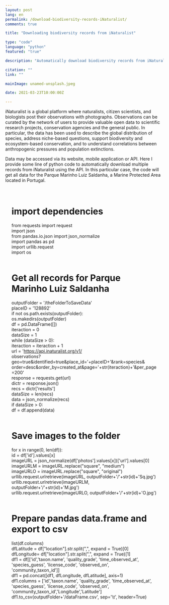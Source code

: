 ```yaml
---
layout: post
lang: en
permalink: /download-biodiversity-records-iNaturalist/
comments: true

title: "Downloading biodiversity records from iNaturalist"

type: "code"
language: "python"
featured: "true"

description: "Automatically download biodiversity records from iNaturalist, the most recognised citizen science initiative."

citation: ""
link: ""

mainImage: unamed-unsplash.jpeg

date: 2021-03-23T10:00:00Z

---
```


iNaturalist is a global platform where naturalists, citizen scientists, and biologists post their observations with photographs. Observations can be curated by the network of users to provide valuable open data to scientific research projects, conservation agencies and the general public. In particular, the data has been used to describe the global distribution of species, address niche-based questions, support biodiversity and ecosystem-based conservation, and to understand correlations between anthropogenic pressures and population extinctions.

Data may be accessed via its website, mobile application or API. Here I provide some line of python code to automatically download multiple records from iNaturalist using the API. In this particular case, the code will get all data for the Parque Marinho Luiz Saldanha, a Marine Protected Area located in Portugal.

<div style="padding: 20px" class="border-radius-05 bg-gray font-family-secondary font-small text-dark">

# import dependencies<br>
from requests import request<br>
import json<br>
from pandas.io.json import json_normalize<br>
import pandas as pd<br>
import urllib.request<br>
import os<br><br>

# Get all records for Parque Marinho Luiz Saldanha<br>
outputFolder = '/theFolderToSaveData'<br>
placeID = '128892'<br>
if not os.path.exists(outputFolder):<br>
    os.makedirs(outputFolder)<br>
df = pd.DataFrame([])<br>
iteraction = 0<br>
dataSize = 1<br>
while (dataSize > 0):<br>
    iteraction = iteraction + 1<br>
    url = 'https://api.inaturalist.org/v1/<br>
    observations?geo=true&identified=true&place_id='+placeID+'&rank=species&<br>
    order=desc&order_by=created_at&page='+str(iteraction)+'&per_page=200'<br>
    response = requests.get(url)<br>
    dictr = response.json()<br>
    recs = dictr['results']<br>
    dataSize = len(recs)<br>
    data = json_normalize(recs)<br>
    if dataSize > 0:<br>
        df = df.append(data)<br><br>

# Save images to the folder<br>
for x in range(0, len(df)):<br>
    id = df['id'].values[x]<br>
    imageURL = json_normalize(df['photos'].values[x])['url'].values[0]<br>
    imageURLM = imageURL.replace("square", "medium")<br>
    imageURLO = imageURL.replace("square", "original")<br>
    urllib.request.urlretrieve(imageURL, outputFolder+'/'+str(id)+'Sq.jpg')<br>
    urllib.request.urlretrieve(imageURLM, outputFolder+'/'+str(id)+'M.jpg')<br>
    urllib.request.urlretrieve(imageURLO, outputFolder+'/'+str(id)+'O.jpg')<br><br>

# Prepare pandas data.frame and export to csv<br>
list(df.columns)<br>
dfLatitude = df["location"].str.split(",", expand = True)[0]<br>
dfLongitude= df["location"].str.split(",", expand = True)[1]<br>
df1 = df[['id','taxon.name', 'quality_grade', 'time_observed_at', 'species_guess', 'license_code', 'observed_on', <br> 'community_taxon_id']]<br>
df1 = pd.concat([df1, dfLongitude, dfLatitude], axis=1)<br>
df1.columns = ['id','taxon.name', 'quality_grade', 'time_observed_at', 'species_guess', 'license_code', 'observed_on', <br> 'community_taxon_id','Longitude','Latitude']<br>
df1.to_csv(outputFolder+'/dataFrame.csv', sep='\t', header=True)
</div>
